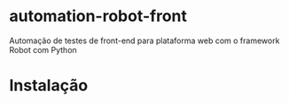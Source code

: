 # automation-robot-front
Automação de testes de front-end para plataforma web com o framework Robot com Python

# Instalação